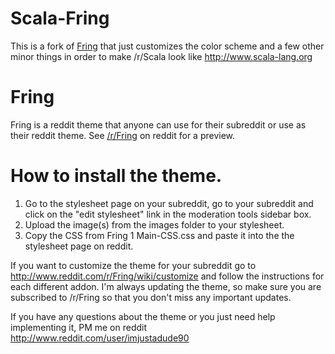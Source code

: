 Scala-Fring
===============
This is a fork of [Fring](https://www.github.com/imjustadude90/Fring-RedditTheme) that just customizes the color scheme and a few other minor things in order to make /r/Scala look like http://www.scala-lang.org

Fring
===============

Fring is a reddit theme that anyone can use for their subreddit or use as their reddit theme. See [/r/Fring](http://www.reddit.com/r/Fring/) on reddit for a preview.

How to install the theme. 
===============


1. Go to the stylesheet page on your subreddit, go to your subreddit and click on the "edit stylesheet" link in the moderation tools sidebar box. 
2. Upload the image(s) from the images folder to your stylesheet. 
3. Copy the CSS from Fring 1 Main-CSS.css and paste it into the the stylesheet page on reddit. 

If you want to customize the theme for your subreddit go to http://www.reddit.com/r/Fring/wiki/customize and follow the instructions for each different addon. I'm always updating the theme, so make sure you are subscribed to /r/Fring so that you don't miss any important updates. 

If you have any questions about the theme or you just need help implementing it, PM me on reddit http://www.reddit.com/user/imjustadude90



